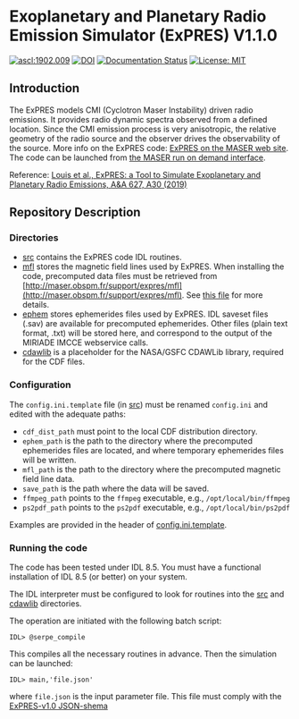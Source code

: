 # Exoplanetary and Planetary Radio Emission Simulator (ExPRES) V1.1.0

<a href="http://ascl.net/1902.009"><img src="https://img.shields.io/badge/ascl-1902.009-blue.svg?colorB=262255" alt="ascl:1902.009" /></a>
[![DOI](https://zenodo.org/badge/DOI/10.5281/zenodo.4292002.svg)](https://doi.org/10.5281/zenodo.4292002)
[![Documentation Status](https://readthedocs.org/projects/expres/badge/?version=latest)](https://expres.readthedocs.io/en/latest/?badge=latest)
[![License: MIT](https://img.shields.io/badge/License-MIT-yellow.svg)](https://opensource.org/licenses/MIT)


## Introduction
The ExPRES models CMI (Cyclotron Maser Instability) driven radio emissions. It provides radio dynamic spectra observed from a defined location. Since the CMI emission process is very anisotropic, the relative geometry of the radio source and the observer drives the observability of the source. More info on the ExPRES code: [ExPRES on the MASER web site](http://maser.lesia.obspm.fr/tools-services-6/expres/). The code can be launched from [the MASER run on demand interface](https://voparis-uws-maser.obspm.fr). 

Reference: [Louis et al., 
ExPRES: a Tool to Simulate Exoplanetary and Planetary Radio Emissions, A&A 627, A30 (2019)](https://doi.org/10.1051/0004-6361/201935161) 

## Repository Description 

### Directories
* [src](src) contains the ExPRES code IDL routines.
* [mfl](mfl) stores the magnetic field lines used by ExPRES. When installing the code, precomputed data 
files must be retrieved from [http://maser.obspm.fr/support/expres/mfl](http://maser.obspm.fr/support/expres/mfl). 
See [this file](mfl/README.md) for more details.
* [ephem](ephem) stores ephemerides files used by ExPRES. IDL saveset files (.sav) are available for precomputed
ephemerides. Other files (plain text format, .txt) will be stored here, and correspond to the output of the 
MIRIADE IMCCE webservice calls.
* [cdawlib](cdawlib) is a placeholder for the NASA/GSFC CDAWLib library, required for the CDF files. 

### Configuration
The `config.ini.template` file (in [src](src)) must be renamed `config.ini` and edited with the adequate paths:
- `cdf_dist_path` must point to the local CDF distribution directory.
- `ephem_path` is the path to the directory where the precomputed ephemerides files are
located, and where temporary ephemerides files will be written.
- `mfl_path` is the path to the directory where the precomputed magnetic field line data.
- `save_path` is the path where the data will be saved.
- `ffmpeg_path` points to the `ffmpeg` executable, e.g., `/opt/local/bin/ffmpeg`
- `ps2pdf_path` points to the `ps2pdf` executable, e.g., `/opt/local/bin/ps2pdf`

Examples are provided in the header of [config.ini.template](src/config.ini.template).

### Running the code
The code has been tested under IDL 8.5. You must have a functional installation of IDL 8.5 (or better) on your system.

The IDL interpreter must be configured to look for routines into the [src](src) and [cdawlib](cdawlib) directories.

The operation are initiated with the following batch script:
```
IDL> @serpe_compile
``` 
This compiles all the necessary routines in advance. Then the simulation can be launched:
```
IDL> main,'file.json'
```
where `file.json` is the input parameter file. This file must comply with the [ExPRES-v1.0 JSON-shema](https://voparis-ns.obspm.fr/maser/expres/v1.0/schema#)

